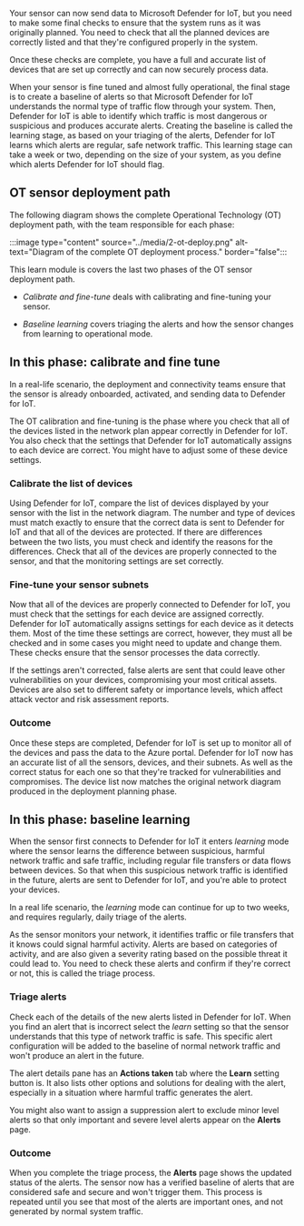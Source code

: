 Your sensor can now send data to Microsoft Defender for IoT, but you need to make some final checks to ensure that the system runs as it was originally planned. You need to check that all the planned devices are correctly listed and that they're configured properly in the system. 

Once these checks are complete, you have a full and accurate list of devices that are set up correctly and can now securely process data.

When your sensor is fine tuned and almost fully operational, the final stage is to create a baseline of alerts so that Microsoft Defender for IoT understands the normal type of traffic flow through your system. Then, Defender for IoT is able to identify which traffic is most dangerous or suspicious and produces accurate alerts. Creating the baseline is called the learning stage, as based on your triaging of the alerts, Defender for IoT learns which alerts are regular, safe network traffic. This learning stage can take a week or two, depending on the size of your system, as you define which alerts Defender for IoT should flag.

## OT sensor deployment path

The following diagram shows the complete Operational Technology (OT) deployment path, with the team responsible for each phase:

:::image type="content" source="../media/2-ot-deploy.png" alt-text="Diagram of the complete OT deployment process." border="false":::

This learn module is covers the last two phases of the OT sensor deployment path.

- *Calibrate and fine-tune* deals with calibrating and fine-tuning your sensor. 

- *Baseline learning* covers triaging the alerts and how the sensor changes from learning to operational mode.

## In this phase: calibrate and fine tune 

In a real-life scenario, the deployment and connectivity teams ensure that the sensor is already onboarded, activated, and sending data to Defender for IoT.

The OT calibration and fine-tuning is the phase where you check that all of the devices listed in the network plan appear correctly in Defender for IoT. You also check that the settings that Defender for IoT automatically assigns to each device are correct. You might have to adjust some of these device settings.

### Calibrate the list of devices

Using Defender for IoT, compare the list of devices displayed by your sensor with the list in the network diagram. The number and type of devices must match exactly to ensure that the correct data is sent to Defender for IoT and that all of the devices are protected. If there are differences between the two lists, you must check and identify the reasons for the differences. Check that all of the devices are properly connected to the sensor, and that the monitoring settings are set correctly.

### Fine-tune your sensor subnets

Now that all of the devices are properly connected to Defender for IoT, you must check that the settings for each device are assigned correctly. Defender for IoT automatically assigns settings for each device as it detects them. Most of the time these settings are correct, however, they must all be checked and in some cases you might need to update and change them. These checks ensure that the sensor processes the data correctly.

If the settings aren't corrected, false alerts are sent that could leave other vulnerabilities on your devices, compromising your most critical assets. Devices are also set to different safety or importance levels, which affect attack vector and risk assessment reports.

### Outcome

Once these steps are completed, Defender for IoT is set up to monitor all of the devices and pass the data to the Azure portal. Defender for IoT now has an accurate list of all the sensors, devices, and their subnets. As well as the correct status for each one so that they're tracked for vulnerabilities and compromises. The device list now matches the original network diagram produced in the deployment planning phase.

## In this phase: baseline learning

When the sensor first connects to Defender for IoT it enters *learning* mode where the sensor learns the difference between suspicious, harmful network traffic and safe traffic, including regular file transfers or data flows between devices. So that when this suspicious network traffic is identified in the future, alerts are sent to Defender for IoT, and you're able to protect your devices.

In a real life scenario, the *learning* mode can continue for up to two weeks, and requires regularly, daily triage of the alerts.

As the sensor monitors your network, it identifies traffic or file transfers that it knows could signal harmful activity. Alerts are based on categories of activity, and are also given a severity rating based on the possible threat it could lead to. You need to check these alerts and confirm if they're correct or not, this is called the triage process.  

### Triage alerts

Check each of the details of the new alerts listed in Defender for IoT. When you find an alert that is incorrect select the *learn* setting so that the sensor understands that this type of network traffic is safe. This specific alert configuration will be added to the baseline of normal network traffic and won't produce an alert in the future.

The alert details pane has an **Actions taken** tab where the **Learn** setting button is. It also lists other options and solutions for dealing with the alert, especially in a situation where harmful traffic generates the alert.

You might also want to assign a suppression alert to exclude minor level alerts so that only important and severe level alerts appear on the **Alerts** page.

### Outcome

When you complete the triage process, the **Alerts** page shows the updated status of the alerts. The sensor now has a verified baseline of alerts that are considered safe and secure and won't trigger them. This process is repeated until you see that most of the alerts are important ones, and not generated by normal system traffic.
